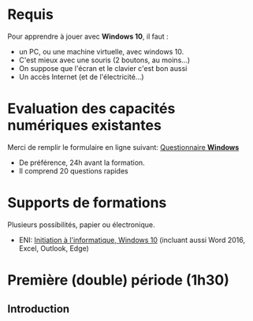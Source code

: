 # Requis
Pour apprendre à jouer avec **Windows 10**, il faut :
* un PC, ou une machine virtuelle, avec windows 10.
* C'est mieux avec une souris (2 boutons, au moins...)
* On suppose que l'écran et le clavier c'est bon aussi
* Un accès Internet (et de l'électricité...)

# Evaluation des capacités numériques existantes
Merci de remplir le formulaire en ligne suivant: [Questionnaire **Windows**](https://forms.office.com/Pages/ResponsePage.aspx?id=k09IxleYD0Cqq_0bRF9fXRHyvkwKnSdCsfql1ulu4mJURDYzWTdITkExT1FXMjVPSElVQTZFSFVaSSQlQCN0PWcu)
* De préférence, 24h avant la formation.
* Il comprend 20 questions rapides

# Supports de formations
Plusieurs possibilités, papier ou électronique.
* ENI: [Initiation à l'informatique, Windows 10](https://www.editions-eni.fr/supports-de-cours/support-de-cours/initiation-a-l-informatique-windows-10-word-2016-excel-2016-outlook-2016-et-microsoft-edge-9782409007835) (incluant aussi Word 2016, Excel, Outlook, Edge)



# Première (double) période (1h30)
## Introduction

## 
